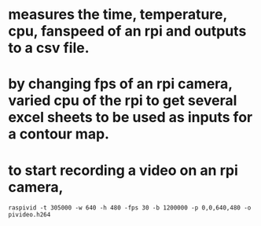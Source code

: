 # measures the time, temperature, cpu, fanspeed of an rpi and outputs to a csv file.
# by changing fps of an rpi camera, varied cpu of the rpi to get several excel sheets to be used as inputs for a contour map.
# to start recording a video on an rpi camera, 
```
raspivid -t 305000 -w 640 -h 480 -fps 30 -b 1200000 -p 0,0,640,480 -o pivideo.h264
```
